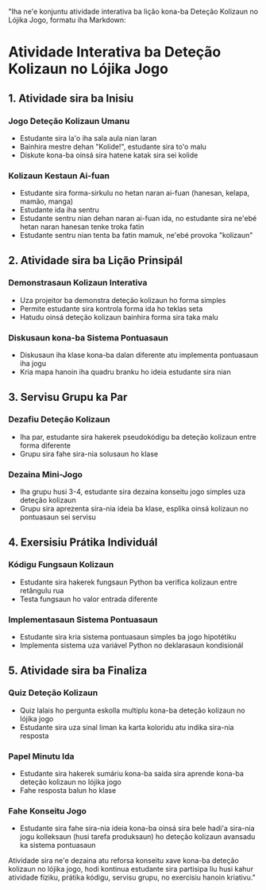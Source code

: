 "Iha ne'e konjuntu atividade interativa ba lição kona-ba Deteção Kolizaun no Lójika Jogo, formatu iha Markdown:

# Atividade Interativa ba Deteção Kolizaun no Lójika Jogo

## 1. Atividade sira ba Inisiu

### Jogo Deteção Kolizaun Umanu
- Estudante sira la'o iha sala aula nian laran
- Bainhira mestre dehan "Kolide!", estudante sira to'o malu
- Diskute kona-ba oinsá sira hatene katak sira sei kolide

### Kolizaun Kestaun Ai-fuan
- Estudante sira forma-sirkulu no hetan naran ai-fuan (hanesan, kelapa, mamão, manga)
- Estudante ida iha sentru
- Estudante sentru nian dehan naran ai-fuan ida, no estudante sira ne'ebé hetan naran hanesan tenke troka fatin
- Estudante sentru nian tenta ba fatin mamuk, ne'ebé provoka "kolizaun"

## 2. Atividade sira ba Lição Prinsipál

### Demonstrasaun Kolizaun Interativa
- Uza projeitor ba demonstra deteção kolizaun ho forma simples
- Permite estudante sira kontrola forma ida ho teklas seta
- Hatudu oinsá deteção kolizaun bainhira forma sira taka malu

### Diskusaun kona-ba Sistema Pontuasaun
- Diskusaun iha klase kona-ba dalan diferente atu implementa pontuasaun iha jogu
- Kria mapa hanoin iha quadru branku ho ideia estudante sira nian

## 3. Servisu Grupu ka Par

### Dezafiu Deteção Kolizaun
- Iha par, estudante sira hakerek pseudokódigu ba deteção kolizaun entre forma diferente
- Grupu sira fahe sira-nia solusaun ho klase

### Dezaina Mini-Jogo
- Iha grupu husi 3-4, estudante sira dezaina konseitu jogo simples uza deteção kolizaun
- Grupu sira aprezenta sira-nia ideia ba klase, esplika oinsá kolizaun no pontuasaun sei servisu

## 4. Exersisiu Prátika Individuál

### Kódigu Fungsaun Kolizaun
- Estudante sira hakerek fungsaun Python ba verifica kolizaun entre retângulu rua
- Testa fungsaun ho valor entrada diferente

### Implementasaun Sistema Pontuasaun
- Estudante sira kria sistema pontuasaun simples ba jogo hipotétiku
- Implementa sistema uza variável Python no deklarasaun kondisionál

## 5. Atividade sira ba Finaliza

### Quiz Deteção Kolizaun
- Quiz lalais ho pergunta eskolla multiplu kona-ba deteção kolizaun no lójika jogo
- Estudante sira uza sinal liman ka karta koloridu atu indika sira-nia resposta

### Papel Minutu Ida
- Estudante sira hakerek sumáriu kona-ba saida sira aprende kona-ba deteção kolizaun no lójika jogo
- Fahe resposta balun ho klase

### Fahe Konseitu Jogo
- Estudante sira fahe sira-nia ideia kona-ba oinsá sira bele hadi'a sira-nia jogu kolleksaun (husi tarefa produksaun) ho deteção kolizaun avansadu ka sistema pontuasaun

Atividade sira ne'e dezaina atu reforsa konseitu xave kona-ba deteção kolizaun no lójika jogo, hodi kontinua estudante sira partisipa liu husi kahur atividade fíziku, prátika kódigu, servisu grupu, no exercisiu hanoin kriativu."